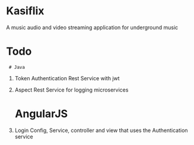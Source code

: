 # Kasiflix
A music audio and video streaming application for underground music

# Todo
     # Java
1. Token Authentication Rest Service with jwt 
2. Aspect Rest Service for logging microservices 

    # AngularJS
1. Login Config, Service, controller and view that uses the Authentication service


